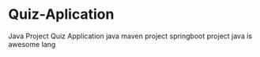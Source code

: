 # Quiz-Aplication
Java Project Quiz Application
java maven project
springboot project 
java is awesome lang 


